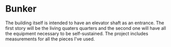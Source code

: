 # Bunker
The building itself is intended to have an elevator shaft as an entrance. The first story will be the living quaters quarters and the second one will have all the equipment necessary to be self-sustained. The project includes measurements for all the pieces I've used.
